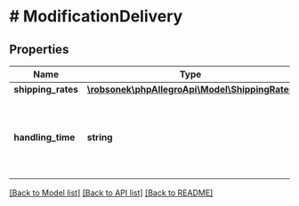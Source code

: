 # # ModificationDelivery

## Properties

Name | Type | Description | Notes
------------ | ------------- | ------------- | -------------
**shipping_rates** | [**\robsonek\phpAllegroApi\Model\ShippingRates**](ShippingRates.md) |  | [optional]
**handling_time** | **string** | Handling time, ISO 8601 duration format. PT0S for immediately. | [optional]

[[Back to Model list]](../../README.md#models) [[Back to API list]](../../README.md#endpoints) [[Back to README]](../../README.md)
